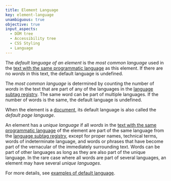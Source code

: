 ```yaml
---
title: Element Language
key: element-language
unambiguous: true
objective: true
input_aspects:
  - DOM tree
  - Accessibility tree
  - CSS Styling
  - Language
---
```


The _default language of an element_ is the _most common language_ used in the [text with the same programmatic language][] as this element. If there are no _words_ in this text, the default language is undefined.

The _most common language_ is determined by counting the number of _words_ in the text that are part of any of the languages in the [language subtag registry][]. The same word can be part of multiple languages. If the number of words is the same, the default language is undefined.

When the element is a [document][], its default language is also called the _default page language_.

An element has a _unique language_ if all _words_ in the [text with the same programmatic language][] of the element are part of the same language from the [language subtag registry][], except for proper names, technical terms, words of indeterminate language, and words or phrases that have become part of the vernacular of the immediately surrounding text. Words can be part of other languages as long as they are also part of the unique language. In the rare case where all words are part of several languages, an element may have several _unique languages_.

For more details, see [examples of default language](/pages/examples/default-element-language/).

[document]: https://dom.spec.whatwg.org/#document-element 'DOM document element, as of 2020/06/05'
[language subtag registry]: http://www.iana.org/assignments/language-subtag-registry/language-subtag-registry 'Language Subtag Registry'
[text with the same programmatic language]: #text-same-language 'Definition of Text With the Same Programmatic Language'
